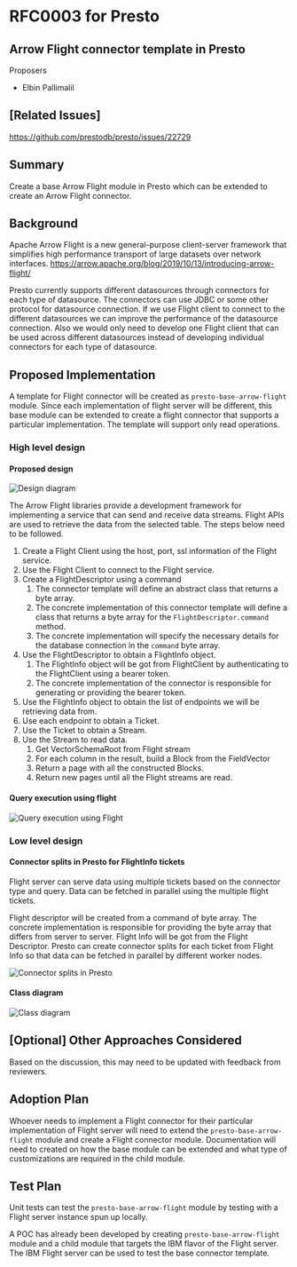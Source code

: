 # **RFC0003 for Presto**

## Arrow Flight connector template in Presto

Proposers

* Elbin Pallimalil

## [Related Issues]

https://github.com/prestodb/presto/issues/22729

## Summary

Create a base Arrow Flight module in Presto which can be extended to create an Arrow Flight connector.

## Background

Apache Arrow Flight is a new general-purpose client-server framework that simplifies high performance transport of large datasets over network interfaces. https://arrow.apache.org/blog/2019/10/13/introducing-arrow-flight/

Presto currently supports different datasources through connectors for each type of datasource. The connectors can use JDBC or some other protocol for datasource connection. If we use Flight client to connect to the different datasources we can improve the performance of the datasource connection. Also we would only need to develop one Flight client that can be used across different datasources instead of developing individual connectors for each type of datasource.

## Proposed Implementation

A template for Flight connector will be created as `presto-base-arrow-flight` module. Since each implementation of flight server will be different, this base module can be extended to create a flight connector that supports a particular implementation. The template will support only read operations.

### High level design

#### Proposed design

![Design diagram](arrow-flight-connector/Presto-flight-client.drawio.png)

The Arrow Flight libraries provide a development framework for implementing a service that can send and receive data streams. Flight APIs are used to retrieve the data from the selected table. The steps below need to be followed. 

1. Create a Flight Client using the host, port, ssl information of the Flight service. 
2. Use the Flight Client to connect to the Flight service. 
3. Create a FlightDescriptor using a command
    1. The connector template will define an abstract class that returns a byte array.
    1. The concrete implementation of this connector template will define a class that returns a byte array for the `FlightDescriptor.command` method. 
    2. The concrete implementation will specify the necessary details for the database connection in the `command` byte array.
4. Use the FlightDescriptor to obtain a FlightInfo object.
    1. The FlightInfo object will be got from FlightClient by authenticating to the FlightClient using a bearer token.
    2. The concrete implementation of the connector is responsible for generating or providing the bearer token.
5. Use the FlightInfo object to obtain the list of endpoints we will be retrieving data from. 
6. Use each endpoint to obtain a Ticket. 
7. Use the Ticket to obtain a Stream. 
8. Use the Stream to read data. 
    1. Get VectorSchemaRoot from Flight stream
    2. For each column in the result, build a Block from the FieldVector
    3. Return a page with all the constructed Blocks.
    4. Return new pages until all the Flight streams are read.

#### Query execution using flight

![Query execution using Flight](arrow-flight-connector/Query-execution-using-flight.png)

### Low level design

#### Connector splits in Presto for FlightInfo tickets

Flight server can serve data using multiple tickets based on the connector type and query. Data can be fetched in parallel using the multiple flight tickets. 

Flight descriptor will be created from a command of byte array. The concrete implementation is responsible for providing the byte array that differs from server to server. Flight Info will be got from the Flight Descriptor. Presto can create connector splits for each ticket from Flight Info so that data can be fetched in parallel by different worker nodes.

![Connector splits in Presto](arrow-flight-connector/Connector-splits-in-Presto.png)

#### Class diagram

![Class diagram](arrow-flight-connector/Class-diagram.png)

## [Optional] Other Approaches Considered

Based on the discussion, this may need to be updated with feedback from reviewers.

## Adoption Plan

Whoever needs to implement a Flight connector for their particular implementation of Flight server will need to extend the `presto-base-arrow-flight` module and create a Flight connector module. Documentation will need to created on how the base module can be extended and what type of customizations are required in the child module.

## Test Plan

Unit tests can test the `presto-base-arrow-flight` module by testing with a Flight server instance spun up locally. 

A POC has already been developed by creating `presto-base-arrow-flight` module and a child module that targets the IBM flavor of the Flight server. The IBM Flight server can be used to test the base connector template.



